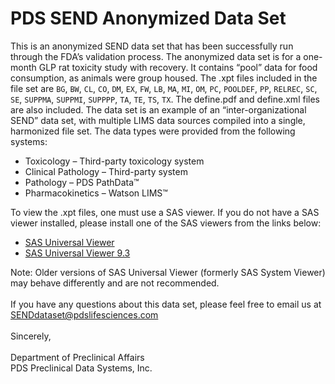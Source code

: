 # PDS SEND Anonymized Data Set

This is an anonymized SEND data set that has been successfully run through the FDA’s
validation process. The anonymized data set is for a one-month GLP rat toxicity study with recovery. It contains “pool” data for food consumption, as animals were group housed. The .xpt files included in the file set are `BG`, `BW`, `CL`, `CO`, `DM`, `EX`, `FW`, `LB`, `MA`, `MI`, `OM`, `PC`, `POOLDEF`, `PP`, `RELREC`, `SC`, `SE`, `SUPPMA`, `SUPPMI`, `SUPPPP`, `TA`, `TE`, `TS`, `TX`. The define.pdf and define.xml files are also
included.
The data set is an example of an “inter-organizational SEND” data set, with multiple LIMS data sources compiled into a single, harmonized file set. The data types were provided from the following systems:

* Toxicology – Third-party toxicology system
* Clinical Pathology – Third-party system
* Pathology – PDS PathData™
* Pharmacokinetics – Watson LIMS™

To view the .xpt files, one must use a SAS viewer. If you do not have a SAS viewer installed, please install one of the SAS viewers from the links below:

* [SAS Universal Viewer](http://support.sas.com/software/products/univiewer/index.html "SAS Universal Viewer")
* [SAS Universal Viewer 9.3](http://support.sas.com/demosdownloads/sysdep_t1.jsp?packageID=878&context=%2Fdownloads "SAS Universal Viewer 9.3")

Note: Older versions of SAS Universal Viewer (formerly SAS System Viewer) may behave
differently and are not recommended.<br><br>
If you have any questions about this data set, please feel free to email us at
[SENDdataset@pdslifesciences.com](mailto:SENDdataset@pdslifesciences.com?subject=SENDDataset)<br><br>
Sincerely,<br><br>
Department of Preclinical Affairs<br>
PDS Preclinical Data Systems, Inc.